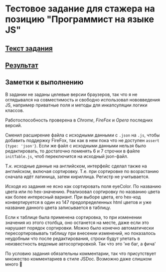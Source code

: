 # Тестовое задание для стажера на позицию "Программист на языке JS"

## [Текст задания](https://github.com/AVor0n/infoTech/blob/master/docs/task.md)

## [Результат](https://avor0n.github.io/infoTech/)

## Заметки к выполнению

В задании не заданы целевые версии браузеров, так что я не оглядывался на совместимость и свободно использовал нововведения JS, например приватные поля и методы для инкапсуляции логики классов.

Работоспособность проверена в _Chrome_, _FireFox_ и _Opera_ последних версий.

Сменил расширение файла с исходными данными с `.json` на `.js`, чтобы добавить поддержку FireFox, так как в нем пока что не доступен `assert {type: 'json'}`. Если же файл с исходными данными нельзя было редактировать, то достаточно поменять 6 и 7 строчки в файле `initTable.js`, чтоб переключится на исходный json-файл.

Т.к. исходные данные на английском, интерфейс сделал также на английском, включая сортировку. Т.е. при сортировке по возрастанию сначала идёт латиница, затем кириллица. Регистр не учитывается.

Исходя из задания не ясно как сортировать поля eyeColor. По названию цвета или по hex-значению. Реализовал сортировку по названию цвета как более интересный вариант. При выборе цвета, его hex-код конвертируется в один из 147 предопределенных html цветов и уже название данного цвета записывается в таблицу.

Если к таблице была применена сортировка, то при изменении значения из этого столбца, оно останется на месте, даже если это нарушает порядок сортировки. Можно было конечно автоматически пересортировывать таблицу при внесении изменений, но показалось неудобным что после редактирования, строки будут улетать в неизвестность ведомые автосортировкой. Так что это 'не баг, а фича'

По условию задания обязательны комментарии, так что присутствует множество комментариев в стиле JSDoc.
Возможно даже слишком много 🙂
